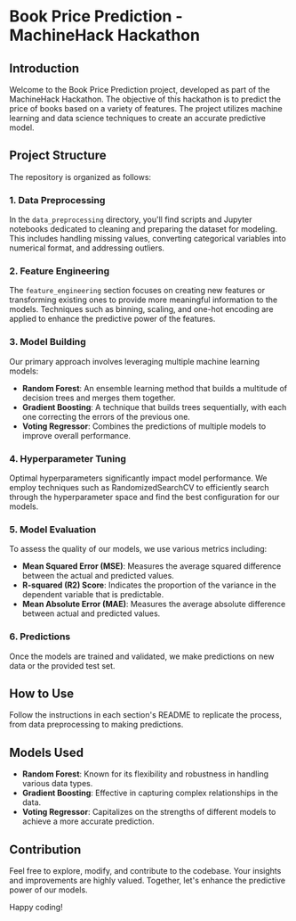 # Book Price Prediction - MachineHack Hackathon

## Introduction

Welcome to the Book Price Prediction project, developed as part of the MachineHack Hackathon. The objective of this hackathon is to predict the price of books based on a variety of features. The project utilizes machine learning and data science techniques to create an accurate predictive model.

## Project Structure

The repository is organized as follows:

### 1. Data Preprocessing

In the `data_preprocessing` directory, you'll find scripts and Jupyter notebooks dedicated to cleaning and preparing the dataset for modeling. This includes handling missing values, converting categorical variables into numerical format, and addressing outliers.

### 2. Feature Engineering

The `feature_engineering` section focuses on creating new features or transforming existing ones to provide more meaningful information to the models. Techniques such as binning, scaling, and one-hot encoding are applied to enhance the predictive power of the features.

### 3. Model Building

Our primary approach involves leveraging multiple machine learning models:

- **Random Forest**: An ensemble learning method that builds a multitude of decision trees and merges them together.
- **Gradient Boosting**: A technique that builds trees sequentially, with each one correcting the errors of the previous one.
- **Voting Regressor**: Combines the predictions of multiple models to improve overall performance.

### 4. Hyperparameter Tuning

Optimal hyperparameters significantly impact model performance. We employ techniques such as RandomizedSearchCV to efficiently search through the hyperparameter space and find the best configuration for our models.

### 5. Model Evaluation

To assess the quality of our models, we use various metrics including:

- **Mean Squared Error (MSE)**: Measures the average squared difference between the actual and predicted values.
- **R-squared (R2) Score**: Indicates the proportion of the variance in the dependent variable that is predictable.
- **Mean Absolute Error (MAE)**: Measures the average absolute difference between actual and predicted values.

### 6. Predictions

Once the models are trained and validated, we make predictions on new data or the provided test set.

## How to Use

Follow the instructions in each section's README to replicate the process, from data preprocessing to making predictions.

## Models Used

- **Random Forest**: Known for its flexibility and robustness in handling various data types.
- **Gradient Boosting**: Effective in capturing complex relationships in the data.
- **Voting Regressor**: Capitalizes on the strengths of different models to achieve a more accurate prediction.

## Contribution

Feel free to explore, modify, and contribute to the codebase. Your insights and improvements are highly valued. Together, let's enhance the predictive power of our models.

Happy coding!
